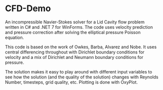 # CFD-Demo

An incompressible Navier-Stokes solver for a Lid Cavity flow problem written in C# and .NET 7 for WinForms. The code uses velocity prediction and
pressure correction after solving the elliptical pressure Poisson equation.

This code is based on the work of Owkes, Barba, Alvarez and Nobe. It uses central differencing throughout with Dirichlet boundary conditions for
velocity and a mix of Dirichlet and Neumann boundary conditions for pressure.

The solution makes it easy to play around with different input variables to see how the solution (and the quality of the solution) changes with
Reynolds Number, timesteps, grid quality, etc. Plotting is done with OxyPlot.
